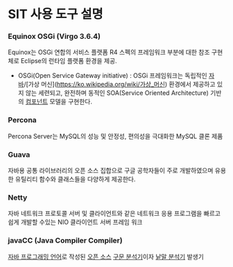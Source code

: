 # SIT 사용 도구 설명

### Equinox OSGi (Virgo 3.6.4)

Equinox는 OSGi 연합의 서비스 플랫폼 R4 스펙의 프레임워크 부분에 대한 참조 구현체로 Eclipse의 런타임 플랫폼 환경을 제공.

- OSGi(Open Service Gateway initiative) : OSGi 프레임워크는 독립적인 [자바](https://ko.wikipedia.org/wiki/자바_(프로그래밍_언어))/[가상 머신](https://ko.wikipedia.org/wiki/가상_머신) 환경에서 제공하고 있지 않는 세련되고, 완전하며 동적인 SOA(Service Oriented Architecture) 기반의 [컴포넌트](https://ko.wikipedia.org/wiki/컴포넌트) 모델을 구현한다. 

### Percona

Percona Server는 MySQL의 성능 및 안정성, 편의성을 극대화한 MySQL 클론 제품

### Guava

자바용 공통 라이브러리의 오픈 소스 집합으로 구글 공학자들이 주로 개발하였으며 유용한 유틸리티 함수와 클래스들을 다양하게 제공한다.

### Netty

자바 네트워크 프로토콜 서버 및 클라이언트와 같은 네트워크 응용 프로그램을 빠르고 쉽게 개발할 수있는 NIO 클라이언트 서버 프레임 워크

### javaCC (Java Compiler Compiler)

 [자바 프로그래밍 언어](https://ko.wikipedia.org/wiki/자바_(프로그래밍_언어))로 작성된 [오픈 소스](https://ko.wikipedia.org/wiki/오픈_소스) [구문 분석기](https://ko.wikipedia.org/wiki/구문_분석기)이자 [낱말 분석기](https://ko.wikipedia.org/wiki/낱말_분석) 발생기

